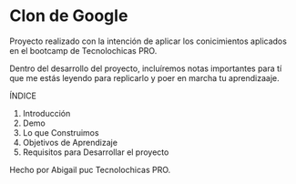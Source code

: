 # Clon de Google

Proyecto realizado con la intención de aplicar los conicimientos aplicados en el bootcamp de Tecnolochicas PRO.

 Dentro del desarrollo del proyecto, incluíremos notas importantes para tí que me estás leyendo para replicarlo y poer en marcha tu aprendizaaje.

 ÍNDICE

1. Introducción
2. Demo
3. Lo que Construimos
4. Objetivos de Aprendizaje
5. Requisitos para Desarrollar el proyecto
  
Hecho por Abigail puc Tecnolochicas PRO.